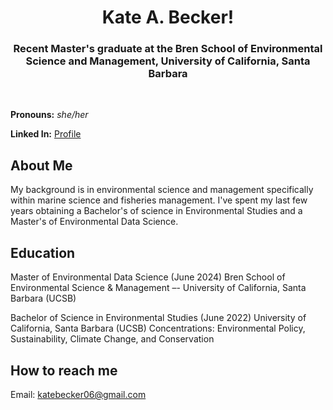 
<h1 align="center">Kate A. Becker! </h1>

<h3 align="center"> Recent Master's graduate at the Bren School of Environmental Science and Management, University of California, Santa Barbara  </h3>

<br>

**Pronouns:** *she/her* 

**Linked In:** [Profile](https://www.linkedin.com/in/kate-becker-b3163a193/)

## About Me
My background is in environmental science and management specifically within marine science and fisheries management. I've spent my last few years obtaining a Bachelor's of science in Environmental Studies and a Master's of Environmental Data Science.

## Education 
Master of Environmental Data Science (June 2024)
Bren School of Environmental Science & Management –- University of California, Santa Barbara (UCSB)

Bachelor of Science in Environmental Studies (June 2022)
University of California, Santa Barbara (UCSB)
  Concentrations: Environmental Policy, Sustainability, Climate Change, and Conservation


## How to reach me
Email: katebecker06@gmail.com


<!--
**kateebeckerr/kateebeckerr** is a ✨ _special_ ✨ repository because its `README.md` (this file) appears on your GitHub profile.

Here are some ideas to get you started:

- **Personal website:** [)
- 🔭 I’m currently working on ...
- experience
- 🌱 I’m currently learning ...
- 👯 I’m looking to collaborate on ...
- 🤔 I’m looking for help with ...
- 💬 Ask me about ...
- 📫 How to reach me: ...
- 😄 Pronouns: ...
- ⚡ Fun fact: ...
-->
